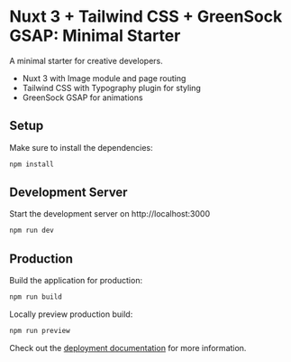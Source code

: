 # Nuxt 3 + Tailwind CSS + GreenSock GSAP: Minimal Starter

A minimal starter for creative developers.

- Nuxt 3 with Image module and page routing
- Tailwind CSS with Typography plugin for styling
- GreenSock GSAP for animations

## Setup

Make sure to install the dependencies:

```bash
npm install
```

## Development Server

Start the development server on http://localhost:3000

```bash
npm run dev
```

## Production

Build the application for production:

```bash
npm run build
```

Locally preview production build:

```bash
npm run preview
```

Check out the [deployment documentation](https://nuxt.com/docs/getting-started/deployment) for more information.
